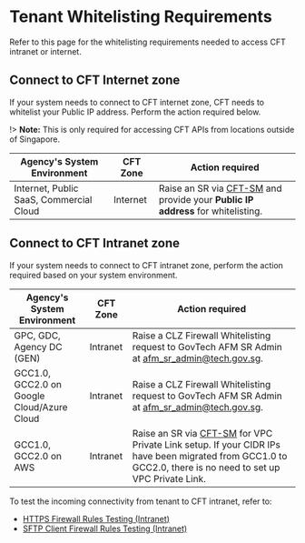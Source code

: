 # Tenant Whitelisting Requirements

Refer to this page for the whitelisting requirements needed to access CFT intranet or internet.

## Connect to CFT Internet zone

If your system needs to connect to CFT internet zone, CFT needs to whitelist your Public IP address. Perform the action required below.

!> **Note:** This is only required for accessing CFT APIs from locations outside of Singapore.

| Agency's System Environment | CFT Zone | Action required |
|---|---|---|
| Internet, Public SaaS, Commercial Cloud | Internet | Raise an SR via [CFT-SM](https://go.gov.sg/cft-sm) and provide your **Public IP address** for whitelisting. |

## Connect to CFT Intranet zone

If your system needs to connect to CFT intranet zone, perform the action required based on your system environment.

| Agency's System Environment | CFT Zone | Action required |
|---|---|---|
| GPC, GDC, Agency DC (GEN) | Intranet | Raise a CLZ Firewall Whitelisting request to GovTech AFM SR Admin at afm_sr_admin@tech.gov.sg. |
| GCC1.0, GCC2.0 on Google Cloud/Azure Cloud | Intranet | Raise a CLZ Firewall Whitelisting request to GovTech AFM SR Admin at afm_sr_admin@tech.gov.sg. |
| GCC1.0, GCC2.0 on AWS | Intranet | Raise an SR via [CFT-SM](https://go.gov.sg/cft-sm) for VPC Private Link setup. If your CIDR IPs have been migrated from GCC1.0 to GCC2.0, there is no need to set up VPC Private Link. |

To test the incoming connectivity from tenant to CFT intranet, refer to:
- [HTTPS Firewall Rules Testing (Intranet)](https://docs.developer.tech.gov.sg/docs/cft-additional-docs/https-firewall)
- [SFTP Client Firewall Rules Testing (Intranet)](https://docs.developer.tech.gov.sg/docs/cft-additional-docs/sftp-firewall)

<!-- 

| Internet zone | Intranet zone |
|---|---|
| If you are calling APIs from the internet zone:<br><br>• Raise an SR via [CFT-SM](https://go.gov.sg/cft-sm) and provide your **Public IP** address for whitelisting. <br><br>• Raise an SR via [CFT-SM](https://go.gov.sg/cft-sm) for VPC Private Link setup.<br><br>• Whitelist CFT’s Public IP address if you enabled Webhook Notifications in the admin portal. | If you are calling APIs from the intranet zone: <br><br>• Please raise your CLZ Firewall Whitelisting request to **GovTech AFM SR Admin** at afm_sr_admin@tech.gov.sg for the following cases:<br>&nbsp;&nbsp; - Agency needs to connect CFT Intranet APIs from GEN network. <br>&nbsp;&nbsp; - Agency’s SFTP client needs to connect  CFT Intranet SFTP server from GEN network. <br>&nbsp;&nbsp;- CFT’s SFTP client needs to connect to Agency’s SFTP server in GEN network<br>• If your CIDR IPs have been migrated from GCC1.0 to GCC2.0, no need to setup VPC Private Link. <br><br>**Note:** This is also required if you enabled Webhook Notifications in the admin portal. |

-->